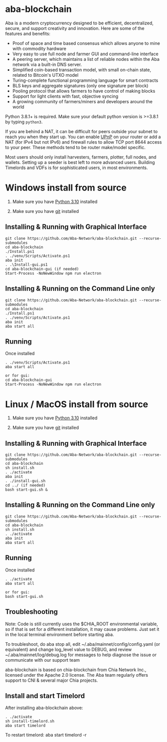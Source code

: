 # aba-blockchain

Aba is a modern cryptocurrency designed to be efficient, decentralized, secure, and support creativity and innovation. Here are some of the features and benefits:

- Proof of space and time based consensus which allows anyone to mine with commodity hardware
- Very easy to use full node and farmer GUI and command-line interface
- A peering server, which maintains a list of reliable nodes within the Aba network via a built-in DNS server.
- Simplified coin-based transaction model, with small on-chain state, related to Bitcoin's UTXO model
- Turing-complete functional programming language for smart contracts
- BLS keys and aggregate signatures (only one signature per block)
- Pooling protocol that allows farmers to have control of making blocks
- Support for light clients with fast, objective syncing
- A growing community of farmers/miners and developers around the world

Python 3.8.1+ is required. Make sure your default python version is >=3.8.1
by typing `python3`.

If you are behind a NAT, it can be difficult for peers outside your subnet to
reach you when they start up. You can enable
[UPnP](https://www.homenethowto.com/ports-and-nat/upnp-automatic-port-forward/)
on your router or add a NAT (for IPv4 but not IPv6) and firewall rules to allow
TCP port 8644 access to your peer.
These methods tend to be router make/model specific.

Most users should only install harvesters, farmers, plotter, full nodes, and wallets.
Setting up a seeder is best left to more advanced users.
Building Timelords and VDFs is for sophisticated users, in most environments.

# Windows install from source

1. Make sure you have [Python 3.10](https://www.python.org/downloads/release/python-3109/) installed

2. Make sure you have [git](https://git-scm.com/downloads) installed

## Installing & Running with Graphical Interface

```
git clone https://github.com/Aba-Network/aba-blockchain.git --recurse-submodules
cd aba-blockchain
./Install.ps1
. ./venv/Scripts/Activate.ps1
aba init
. .\Install-gui.ps1
cd aba-blockchain-gui (if needed)
Start-Process -NoNewWindow npm run electron
```

## Installing & Running on the Command Line only

```
git clone https://github.com/Aba-Network/aba-blockchain.git --recurse-submodules
cd aba-blockchain
./Install.ps1
. ./venv/Scripts/Activate.ps1
aba init
aba start all
```

## Running

Once installed

```
. ./venv/Scripts/Activate.ps1
aba start all

or for gui:
cd aba-blockchain-gui
Start-Process -NoNewWindow npm run electron
```

# Linux / MacOS install from source

1. Make sure you have [Python 3.10](https://www.python.org/downloads/release/python-3109/) installed

2. Make sure you have [git](https://git-scm.com/downloads) installed

## Installing & Running with Graphical Interface

```
git clone https://github.com/Aba-Network/aba-blockchain.git --recurse-submodules
cd aba-blockchain
sh install.sh
. ./activate
aba init
. ./install-gui.sh
cd ../ (if needed)
bash start-gui.sh &
```

## Installing & Running on the Command Line only

```
git clone https://github.com/Aba-Network/aba-blockchain.git --recurse-submodules
cd aba-blockchain
sh install.sh
. ./activate
aba init
aba start all
```

## Running

Once installed

```
. ./activate
aba start all

or for gui:
bash start-gui.sh
```

## Troubleshooting

Note: Code is still currently uses the $CHIA_ROOT environmental variable, so if that is set for a different installation, it may cause problems. Just set it in the local terminal environment before starting aba.

To troubleshoot, do aba stop all, edit ~/.aba/mainnet/config/config.yaml (or equivalent) and change log_level value to DEBUG, and review ~/.aba/mainnet/log/debug.log for messages to help diagnose the issue or communicate
with our support team

aba-blockchain is based on chia-blockchain from Chia Network Inc., licensed under the Apache 2.0 license. The Aba team regularly offers support to CNI & several major Chia projects.

## Install and start Timelord

After installing aba-blockchain above:

```
. ./activate
sh install-timelord.sh
aba start timelord
```

To restart timelord: aba start timelord -r
